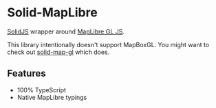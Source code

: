 # Solid-MapLibre

[SolidJS](https://github.com/solidjs/solid) wrapper around [MapLibre GL JS](https://github.com/maplibre/maplibre-gl-js).

This library intentionally doesn't support MapBoxGL.
You might want to check out [solid-map-gl](https://github.com/GIShub4/solid-map-gl/) which does.

## Features

- 100% TypeScript
- Native MapLibre typings
